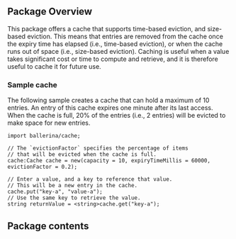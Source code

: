 ## Package Overview
This package offers a cache that supports time-based eviction, and size-based eviction. This means that entries are removed from the cache once the expiry time has elapsed (i.e., time-based eviction), or when the cache runs out of space (i.e., size-based eviction). Caching is useful when a value takes significant cost or time to compute and retrieve, and it is therefore useful to cache it for future use.

### Sample cache
The following sample creates a cache that can hold a maximum of 10 entries. An entry of this cache expires one minute after its last access. When the cache is full, 20% of the entries (i.e., 2 entries) will be evicted to make space for new entries.

```ballerina
import ballerina/cache;

// The `evictionFactor` specifies the percentage of items
// that will be evicted when the cache is full.
cache:Cache cache = new(capacity = 10, expiryTimeMillis = 60000, evictionFactor = 0.2);

// Enter a value, and a key to reference that value.
// This will be a new entry in the cache.
cache.put("key-a", "value-a");
// Use the same key to retrieve the value.
string returnValue = <string>cache.get("key-a");
```

## Package contents
